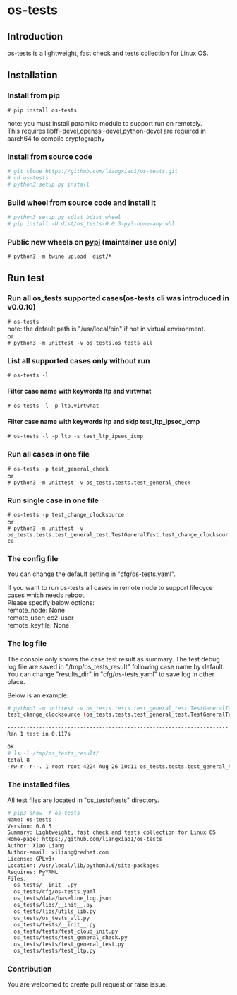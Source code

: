 # os-tests

## Introduction

os-tests is a lightweight, fast check and tests collection for Linux OS.

## Installation

### Install from pip

`# pip install os-tests`

note: you must install paramiko module to support run on remotely.  
    This requires libffi-devel,openssl-devel,python-devel are required in aarch64 to compile cryptography

### Install from source code

```bash
# git clone https://github.com/liangxiao1/os-tests.git
# cd os-tests
# python3 setup.py install
```

### Build wheel from source code and install it

```bash
# python3 setup.py sdist bdist_wheel
# pip install -U dist/os_tests-0.0.3-py3-none-any.whl
```

### Public new wheels on [pypi](https://pypi.org/project/os-tests/) (maintainer use only)

`# python3 -m twine upload  dist/*`

## Run test

### Run all os_tests supported cases(os-tests cli was introduced in v0.0.10)

`# os-tests`  
note: the default path is "/usr/local/bin" if not in virtual environment.  
or  
`# python3 -m unittest -v os_tests.os_tests_all`

### List all supported cases only without run

`# os-tests -l`

#### Filter case name with keywords ltp and virtwhat

`# os-tests -l -p ltp,virtwhat`

#### Filter case name with keywords ltp and skip test_ltp_ipsec_icmp

`# os-tests -l -p ltp -s test_ltp_ipsec_icmp`

### Run all cases in one file

`# os-tests -p test_general_check`  
or  
`# python3 -m unittest -v os_tests.tests.test_general_check`

### Run single case in one file

`# os-tests -p test_change_clocksource`  
or  
`# python3 -m unittest -v os_tests.tests.test_general_test.TestGeneralTest.test_change_clocksource`

### The config file

You can change the default setting in "cfg/os-tests.yaml".

If you want to run os-tests all cases in remote node to support lifecyce cases which needs reboot.  
Please specify below options:  
remote_node: None  
remote_user: ec2-user  
remote_keyfile: None  

### The log file

The console only shows the case test result as summary.
The test debug log file are saved in "/tmp/os_tests_result" following case name by default.
You can change "results_dir" in "cfg/os-tests.yaml" to save log in other place.

Below is an example:

```bash
# python3 -m unittest -v os_tests.tests.test_general_test.TestGeneralTest.test_change_clocksource
test_change_clocksource (os_tests.tests.test_general_test.TestGeneralTest) ... ok

----------------------------------------------------------------------
Ran 1 test in 0.117s

OK
# ls -l /tmp/os_tests_result/
total 8
-rw-r--r--. 1 root root 4224 Aug 26 10:11 os_tests.tests.test_general_test.TestGeneralTest.test_change_clocksource.debug
```

### The installed files

All test files are located in "os_tests/tests" directory.

```bash
# pip3 show -f os-tests
Name: os-tests
Version: 0.0.5
Summary: Lightweight, fast check and tests collection for Linux OS
Home-page: https://github.com/liangxiao1/os-tests
Author: Xiao Liang
Author-email: xiliang@redhat.com
License: GPLv3+
Location: /usr/local/lib/python3.6/site-packages
Requires: PyYAML
Files:
  os_tests/__init__.py
  os_tests/cfg/os-tests.yaml
  os_tests/data/baseline_log.json
  os_tests/libs/__init__.py
  os_tests/libs/utils_lib.py
  os_tests/os_tests_all.py
  os_tests/tests/__init__.py
  os_tests/tests/test_cloud_init.py
  os_tests/tests/test_general_check.py
  os_tests/tests/test_general_test.py
  os_tests/tests/test_ltp.py

```

### Contribution

You are welcomed to create pull request or raise issue.
